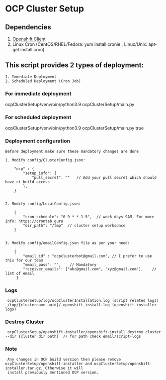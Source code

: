 # OCP Cluster Setup

## Dependencies
   1. [Openshift Client](https://mirror.openshift.com/pub/openshift-v4/clients/oc/4.4/)
   2. Linux Cron (CentOS/RHEL/Fedora: yum install cronie , Linux/Unix: apt-get install cron)

## This script provides 2 types of deployment:
    1. Immediate Deployment
    2. Scheduled Deployment (Cron Job)

### For immediate deployment
   ocpClusterSetup/venv/bin/python3.9 ocpClusterSetup/main.py

### For scheduled deployment
   ocpClusterSetup/venv/bin/python3.9 ocpClusterSetup/main.py true

### Deployment configuration
    Before deployment make sure these mandatory changes are done
    
    1. Modify config/ClusterConfig.json: 
   
        "ocp" : {
            "setup_info": {
                "pull_secret": ""   // Add your pull secret which should have ci build access
            },    
        }


    2. Modify config/LocalConfig.json:
  
        {
            "cron_schedule": "0 9 * * 1-5",  // week days 9AM, For more info: https://crontab.guru
            "dir_path": "/tmp"  // cluster setup workspace
        }
     
     
    3. Modify config/emailConfig.json file as per your need:
        
        {
            "email_id" : "ocpclusterbot@gmail.com", // I prefer to use this for our team
            "email_pass": "",    // Mandatory
            "receiver_emails": ["abc@gmail.com", "xyz@gmail.com"],    // list of email
         }
         
 ### Logs
     ocpClusterSetup/log/ocpClusterInstallation.log (script related logs)
     /tmp/{clustername-uuid}/.openshift_install.log (openshift-installer logs)
     
 ### Destroy Cluster
     ocpClusterSetup/openshift-installer/openshift-install destroy cluster --dir {cluster dir path}  // for path check email/script-logs
 
 ### Note
     Any changes in OCP build version then please remove ocpClusterSetup/openshift-installer and ocpClusterSetup/openshift-installer.tar.gz, Otherwise it will
     install previously mentioned OCP version.
        


